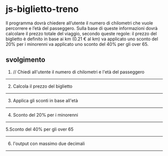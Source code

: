 # js-biglietto-treno

Il programma dovrà chiedere all’utente il numero di chilometri che vuole percorrere e l’età del passeggero.
Sulla base di queste informazioni dovrà calcolare il prezzo totale del viaggio, secondo queste regole:
il prezzo del biglietto è definito in base ai km (0.21 € al km)
va applicato uno sconto del 20% per i minorenni
va applicato uno sconto del 40% per gli over 65.

## svolgimento

1. // Chiedi all'utente il numero di chilometri e l'età del passeggero
***
2. Calcola il prezzo del biglietto
***
3. Applica gli sconti in base all'età
***
4. Sconto del 20% per i minorenni
***
5.Sconto del 40% per gli over 65
***
6. l'output con massimo due decimali
***